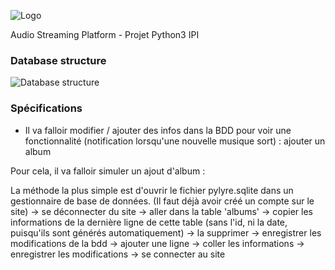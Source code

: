 ![Logo](https://i.ibb.co/XpnzsTk/Py-Lyre-Final-No-Color.png)


Audio Streaming Platform - Projet Python3 IPI

<h3> Database structure </h3>

![Database structure](https://i.ibb.co/1vyHVc9/draw-SQL-export-2020-10-20-10-16.png)

<h3> Spécifications </h3>

- Il va falloir modifier / ajouter des infos dans la BDD pour voir une fonctionnalité (notification lorsqu'une nouvelle musique sort) : ajouter un album

Pour cela, il va falloir simuler un ajout d'album :

La méthode la plus simple est d'ouvrir le fichier pylyre.sqlite dans un gestionnaire de base de données. (Il faut déjà avoir créé un compte sur le site)
  -> se déconnecter du site
  -> aller dans la table 'albums'
  -> copier les informations de la dernière ligne de cette table (sans l'id, ni la date, puisqu'ils sont générés automatiquement)
  -> la supprimer
  -> enregistrer les modifications de la bdd
  -> ajouter une ligne
  -> coller les informations
  -> enregistrer les modifications
  -> se connecter au site
